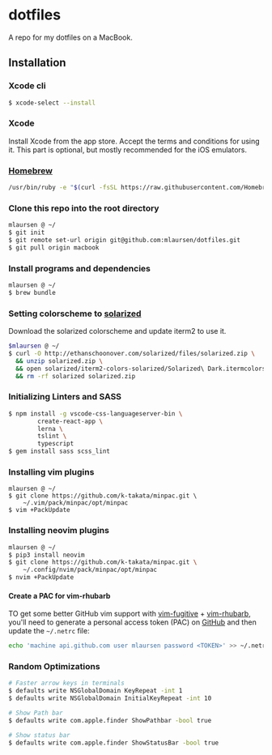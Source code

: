 # dotfiles
A repo for my dotfiles on a MacBook.

## Installation
### Xcode cli

```sh
$ xcode-select --install
```

### Xcode
Install Xcode from the app store. Accept the terms and conditions for using it. This part is optional,
but mostly recommended for the iOS emulators.

### [Homebrew](http://brew.sh/)

```sh
/usr/bin/ruby -e "$(curl -fsSL https://raw.githubusercontent.com/Homebrew/install/master/install)"
```

### Clone this repo into the root directory

```sh
mlaursen @ ~/
$ git init
$ git remote set-url origin git@github.com:mlaursen/dotfiles.git
$ git pull origin macbook
```

### Install programs and dependencies
```sh
mlaursen @ ~/
$ brew bundle
```

### Setting colorscheme to [solarized](http://ethanschoonover.com/solarized/files/solarized.zip)
Download the solarized colorscheme and update iterm2 to use it.

```sh
$mlaursen @ ~/
$ curl -O http://ethanschoonover.com/solarized/files/solarized.zip \
  && unzip solarized.zip \
  && open solarized/iterm2-colors-solarized/Solarized\ Dark.itermcolors \
  && rm -rf solarized solarized.zip
```

### Initializing Linters and SASS

```sh
$ npm install -g vscode-css-languageserver-bin \
        create-react-app \
        lerna \
        tslint \
        typescript
$ gem install sass scss_lint
```

### Installing vim plugins

```
mlaursen @ ~/
$ git clone https://github.com/k-takata/minpac.git \
    ~/.vim/pack/minpac/opt/minpac
$ vim +PackUpdate
```

### Installing neovim plugins

```sh
mlaursen @ ~/
$ pip3 install neovim
$ git clone https://github.com/k-takata/minpac.git \
    ~/.config/nvim/pack/minpac/opt/minpac
$ nvim +PackUpdate
```


#### Create a PAC for vim-rhubarb
TO get some better GitHub vim support with [vim-fugitive](https://github.com/tpope/vim-fugitive) + [vim-rhubarb](https://github.com/tpope/vim-rhubarb),
you'll need to generate a personal access token (PAC) on [GitHub](https://github.com/settings/tokens/new) and then update the `~/.netrc` file:

```sh
echo 'machine api.github.com user mlaursen password <TOKEN>' >> ~/.netrc
```

### Random Optimizations

```bash
# Faster arrow keys in terminals
$ defaults write NSGlobalDomain KeyRepeat -int 1
$ defaults write NSGlobalDomain InitialKeyRepeat -int 10

# Show Path bar
$ defaults write com.apple.finder ShowPathbar -bool true

# Show status bar
$ defaults write com.apple.finder ShowStatusBar -bool true
```
